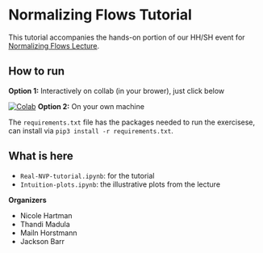 # Normalizing Flows Tutorial

This tutorial accompanies the hands-on portion of our HH/SH event for [Normalizing Flows Lecture](https://indico.cern.ch/event/1413358/).

## How to run

**Option 1:** Interactively on collab (in your brower), just click below

[![Colab](https://colab.research.google.com/assets/colab-badge.svg)](https://colab.research.google.com/github/nhartman94/Normalizing-Flows/blob/main/)
**Option 2:** On your own machine

The `requirements.txt` file has the packages needed to run the exercisese, can install via `pip3 install -r requirements.txt`.

## What is here
- `Real-NVP-tutorial.ipynb`: for the tutorial
- `Intuition-plots.ipynb`: the illustrative plots from the lecture

**Organizers**
- Nicole Hartman 
- Thandi Madula
- Mailn Horstmann
- Jackson Barr
